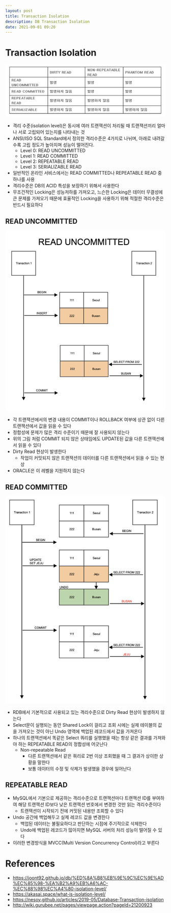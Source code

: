 ```yaml
---
layout: post
title: Transaction Isolation
description: DB Transaction Isolation
date: 2021-09-01 09:20
---
```


# Transaction Isolation

![TransactionIsolation](/assets/images/transaction-isolation/isolation-level.png)

- 격리 수준(isolation level)은 동시에 여러 트랜잭션이 처리될 때 트랜잭션끼리 얼마나 서로 고립되어 있는지를 나타내는 것
- ANSI/ISO SQL Standard에서 정의한 격리수준은 4가지로 나뉘며, 아래로 내려갈 수록 고립 정도가 높아지며 성능이 떨어진다.
  - Level 0: READ UNCOMMITTED
  - Level 1: READ COMMITTED
  - Level 2: REPEATABLE READ
  - Level 3: SERIALIZABLE READ
- 일반적인 온라인 서비스에서는 READ COMMITTED나 REPEATABLE READ 중 하나를 사용
- 격리수준은 DB의 ACID 특성을 보장하기 위해서 사용한다
- 무조건적인 Locking은 성능저하를 가져오고, 느슨한 Locking은 데이터 무결성에 큰 문제를 가져오기 때문에 효율적인 Locking을 사용하기 위해 적절한 격리수준은 반드시 필요하다

## READ UNCOMMITTED

![read-uncommitted](/assets/images/transaction-isolation/read-uncommitted.png)

- 각 트랜잭션에서의 변경 내용이 COMMIT이나 ROLLBACK 여부에 상관 없이 다른 트랜잭션에서 값을 읽을 수 있다
- 정합성에 문제가 많은 격리 수준이기 때문에 잘 사용되지 않는다
- 위의 그림 처럼 COMMIT 되지 않은 상태임에도 UPDATE된 값을 다른 트랜잭션에서 읽을 수 있다
- Dirty Read 현상이 발생한다
  - 작업이 커밋되지 않은 트랜잭션의 데이터를 다른 트랜잭션에서 읽을 수 있는 현상
- ORACLE은 이 레벨을 지원하지 않는다

## READ COMMITTED

![read-committed](/assets/images/transaction-isolation/read-committed.png)

- RDB에서 기본적으로 사용되고 있는 격리수준으로 Dirty Read 현상이 발생하지 않는다
- Select문이 실행되는 동안 Shared Lock이 걸리고 조회 시에는 실제 테이블의 값을 가져오는 것이 아닌 Undo 영역에 백업된 레코드에서 값을 가져온다
- 하나의 트랜잭션에서 똑같은 Select 쿼리를 실행했을 때는 항상 같은 결과를 가져와야 하는 REPEATABLE READ의 정합성에 어긋난다
  - Non-repeatable Read
    - 다른 트랜잭션에서 같은 쿼리로 2번 이상 조회했을 때 그 결과가 상이한 상황을 말한다
    - 보통 데이터의 수정 및 삭제가 발생했을 경우에 일어난다

## REPEATABLE READ

- MySQL에서 기본으로 제공하는 격리수준으로 트랜잭션마다 트랜잭션 ID를 부여하여 해당 트랜잭션 ID보다 낮은 트랜잭션 번호에서 변경한 것만 읽는 격리수준이다
  - 트랜잭션이 시작되기 전에 커밋된 내용만 조회할 수 있다
- Undo 공간에 백업해두고 실제 레코드 값을 변경한다
  - 백업된 데이터는 불필요하다고 판단하는 시점에 주기적으로 삭제한다
  - Undo에 백업된 레코드가 많아지면 MySQL 서버의 처리 성능이 떨어질 수 있다
- 이러한 변경방식을 MVCC(Multi Version Concurrency Control)라고 부른다

# References

- https://joont92.github.io/db/%ED%8A%B8%EB%9E%9C%EC%9E%AD%EC%85%98-%EA%B2%A9%EB%A6%AC-%EC%88%98%EC%A4%80-isolation-level/
- https://akasai.space/what-is-isolation-level/
- https://nesoy.github.io/articles/2019-05/Database-Transaction-isolation
- http://wiki.gurubee.net/pages/viewpage.action?pageId=21200923
